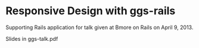 Responsive Design with ggs-rails
==========

Supporting Rails application for talk given at Bmore on Rails on April
9, 2013.

Slides in ggs-talk.pdf
